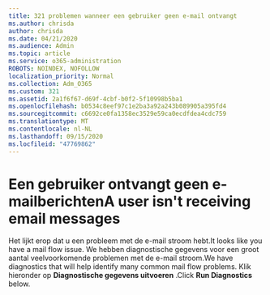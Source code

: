 ```yaml
---
title: 321 problemen wanneer een gebruiker geen e-mail ontvangt
ms.author: chrisda
author: chrisda
ms.date: 04/21/2020
ms.audience: Admin
ms.topic: article
ms.service: o365-administration
ROBOTS: NOINDEX, NOFOLLOW
localization_priority: Normal
ms.collection: Adm_O365
ms.custom: 321
ms.assetid: 2a1f6f67-d69f-4cbf-b0f2-5f10998b5ba1
ms.openlocfilehash: b0534c8eef97c1e2ba3a92a243b089905a395fd4
ms.sourcegitcommit: c6692ce0fa1358ec3529e59ca0ecdfdea4cdc759
ms.translationtype: MT
ms.contentlocale: nl-NL
ms.lasthandoff: 09/15/2020
ms.locfileid: "47769862"
---
```

# <a name="a-user-isnt-receiving-email-messages"></a><span data-ttu-id="45803-102">Een gebruiker ontvangt geen e-mailberichten</span><span class="sxs-lookup"><span data-stu-id="45803-102">A user isn't receiving email messages</span></span>

<span data-ttu-id="45803-103">Het lijkt erop dat u een probleem met de e-mail stroom hebt.</span><span class="sxs-lookup"><span data-stu-id="45803-103">It looks like you have a mail flow issue.</span></span> <span data-ttu-id="45803-104">We hebben diagnostische gegevens voor een groot aantal veelvoorkomende problemen met de e-mail stroom.</span><span class="sxs-lookup"><span data-stu-id="45803-104">We have diagnostics that will help identify many common mail flow problems.</span></span> <span data-ttu-id="45803-105">Klik hieronder op **Diagnostische gegevens uitvoeren** .</span><span class="sxs-lookup"><span data-stu-id="45803-105">Click **Run Diagnostics** below.</span></span>
 